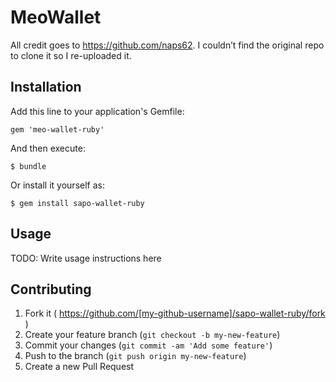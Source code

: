 # MeoWallet

All credit goes to https://github.com/naps62. I couldn’t find the original repo to clone it so I re-uploaded it.

## Installation

Add this line to your application's Gemfile:

    gem 'meo-wallet-ruby'

And then execute:

    $ bundle

Or install it yourself as:

    $ gem install sapo-wallet-ruby

## Usage

TODO: Write usage instructions here

## Contributing

1. Fork it ( https://github.com/[my-github-username]/sapo-wallet-ruby/fork )
2. Create your feature branch (`git checkout -b my-new-feature`)
3. Commit your changes (`git commit -am 'Add some feature'`)
4. Push to the branch (`git push origin my-new-feature`)
5. Create a new Pull Request
